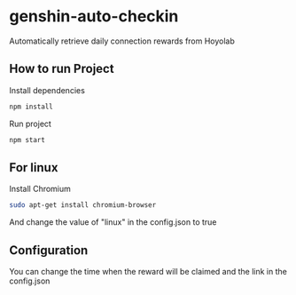# genshin-auto-checkin
Automatically retrieve daily connection rewards from Hoyolab
## How to run Project
Install dependencies
```bash
npm install
```
Run project
```bash
npm start
```
## For linux
Install Chromium
```bash
sudo apt-get install chromium-browser
```
And change the value of "linux" in the config.json to true
## Configuration
You can change the time when the reward will be claimed and the link in the config.json